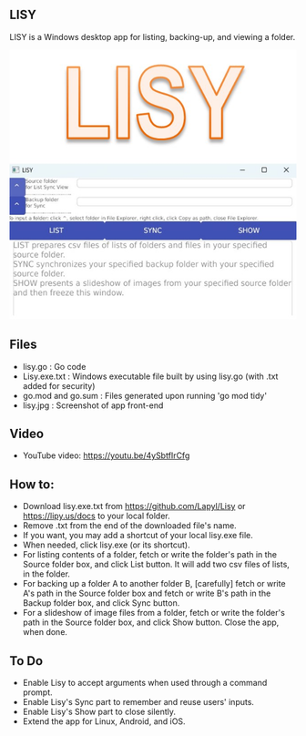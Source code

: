 ## LISY

LISY is a Windows desktop app for listing, backing-up, and viewing a folder.

![alt text](https://github.com/Lapyl/Lisy/blob/main/lisy.jpg?raw=true)

## Files

- lisy.go : Go code
- Lisy.exe.txt : Windows executable file built by using lisy.go (with .txt added for security)
- go.mod and go.sum : Files generated upon running 'go mod tidy'
- lisy.jpg : Screenshot of app front-end

## Video

- YouTube video: https://youtu.be/4ySbtfIrCfg

## How to:

- Download lisy.exe.txt from https://github.com/Lapyl/Lisy or https://lipy.us/docs to your local folder.
- Remove .txt from the end of the downloaded file's name.
- If you want, you may add a shortcut of your local lisy.exe file.
- When needed, click lisy.exe (or its shortcut).
- For listing contents of a folder, fetch or write the folder's path in the Source folder box, and click List button. It will add two csv files of lists, in the folder.
- For backing up a folder A to another folder B, [carefully] fetch or write A's path in the Source folder box and fetch or write B's path in the Backup folder box, and click Sync button.
- For a slideshow of image files from a folder, fetch or write the folder's path in the Source folder box, and click Show button. Close the app, when done.

## To Do

- Enable Lisy to accept arguments when used through a command prompt.
- Enable Lisy's Sync part to remember and reuse users' inputs.
- Enable Lisy's Show part to close silently.
- Extend the app for Linux, Android, and iOS.